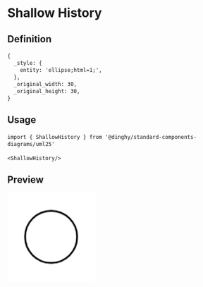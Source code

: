 # Shallow History

## Definition

```
{
  _style: { 
    entity: 'ellipse;html=1;',
  },
  _original_width: 30,
  _original_height: 30,
}
```

## Usage

```
import { ShallowHistory } from '@dinghy/standard-components-diagrams/uml25'

<ShallowHistory/>
```

## Preview

<img src="./shallow-history.png" width="200"/>
